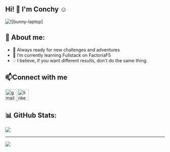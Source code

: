 ##  Hi! 👋 I'm Conchy :relaxed:

<img alt="![bunny-laptop]" src="https://github.com/ConchyP/ConchyP/assets/169025186/976d2041-e15e-4e33-b5be-5149e3e9898a"> 
 
## 💫 About me:

- 🚀 Always ready for new challenges and adventures
- 🌱 I’m currently learning Fullstack on FactoriaF5
- 💡 I believe, if you want different results, don't do the same thing.

## 📫Connect with me 

<a href="xConchyx@gmail.com" target="_blank">
  <img src="https://img.shields.io/static/v1?message=Gmail&logo=gmail&label=&color=D14836&logoColor=white&labelColor=&style=for-the-badge" height="35" alt="gmail logo" />
</a>
<a href="https://"www.linkedin.com/in/conchy-pereira-trigal-472b9130b target=_blank">
  <img src="https://img.shields.io/static/v1?message=LinkedIn&logo=linkedin&label=&color=0077B5&logoColor=white&labelColor=&style=for-the-badge" height="35" alt="linkedin logo" />
</a>
<br>

## 📊 GitHub Stats:

![](https://github-readme-stats.vercel.app/api?username=ConchyP&show_icons=true&theme=jolly)

---

<a href="https://visitcount.itsvg.in">
  <img src="https://visitcount.itsvg.in/api?id=ConchyP&label=Profile%20Views&color=11&icon=5&pretty=false" />
</a>
<!--
**ConchyP/ConchyP** is a ✨ _special_ ✨ repository because its `README.md` (this file) appears on your GitHub profile.

Here are some ideas to get you started:

- 🔭 I’m currently working on ...
- 🌱 I’m currently learning ...
- 👯 I’m looking to collaborate on ...
- 🤔 I’m looking for help with ...
- 💬 Ask me about ...
- 📫 How to reach me: ...
- 😄 Pronouns: ...
- ⚡ Fun fact: ...
-->
